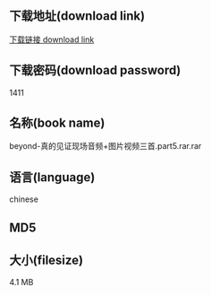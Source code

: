 ## 下载地址(download link)
[下载链接 download link](https://voluble-croquembouche-d321dc.netlify.app/?s=beyond-%E7%9C%9F%E7%9A%84%E8%A7%81%E8%AF%81%E7%8E%B0%E5%9C%BA%E9%9F%B3%E9%A2%91%2B%E5%9B%BE%E7%89%87%E8%A7%86%E9%A2%91%E4%B8%89%E9%A6%96.part5.rar)

## 下载密码(download password)
1411

## 名称(book name)
beyond-真的见证现场音频+图片视频三首.part5.rar.rar

## 语言(language)
chinese

## MD5


## 大小(filesize)
4.1 MB
